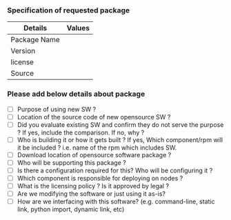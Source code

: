 ### Specification of requested package

Details | Values
------ | ------
Package Name  | 
Version | 
license |
Source  | 


### Please add below details about package

* [ ] Purpose of using new SW ?
* [ ] Location of the source code of new opensource SW ?
* [ ] Did you evaluate existing SW and confirm they do not serve the purpose ? If yes, include the comparison. If no, why ?
* [ ] Who is building it or how it gets built ? If yes, Which component/rpm will it be included ? i.e. name of the rpm which includes SW.
* [ ] Download location of opensource software package ?
* [ ] Who will be supporting this package ?
* [ ] Is there a configuration required for this? Who will be configuring it ?
* [ ] Which component is responsible for deploying on nodes ?
* [ ] What is the licensing policy ? Is it approved by legal ?
* [ ] Are we modifying the software or just using it as-is?
* [ ] How are we interfacing with this software? (e.g. command-line, static link, python import, dynamic link, etc)
